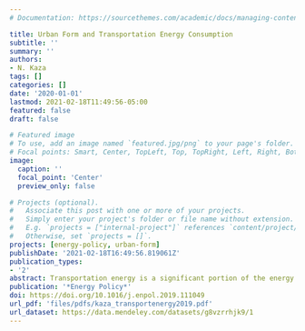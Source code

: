 ```yaml
---
# Documentation: https://sourcethemes.com/academic/docs/managing-content/

title: Urban Form and Transportation Energy Consumption
subtitle: ''
summary: ''
authors:
- N. Kaza
tags: []
categories: []
date: '2020-01-01'
lastmod: 2021-02-18T11:49:56-05:00
featured: false
draft: false

# Featured image
# To use, add an image named `featured.jpg/png` to your page's folder.
# Focal points: Smart, Center, TopLeft, Top, TopRight, Left, Right, BottomLeft, Bottom, BottomRight.
image:
  caption: ''
  focal_point: 'Center'
  preview_only: false

# Projects (optional).
#   Associate this post with one or more of your projects.
#   Simply enter your project's folder or file name without extension.
#   E.g. `projects = ["internal-project"]` references `content/project/deep-learning/index.md`.
#   Otherwise, set `projects = []`.
projects: [energy-policy, urban-form]
publishDate: '2021-02-18T16:49:56.819061Z'
publication_types:
- '2'
abstract: Transportation energy is a significant portion of the energy consumption of the US economy. While various policies such as changing the fuel mix and alternative fuels are proposed to make the system more efficient, the efficacy of land use policies such as changing the urban form and densification have been subject to considerable debate. In this paper, I use a rich dataset compiled from different sources to test the effectiveness of urban form on energy consumption in the transportation sector. I proxy the consumption with retail sales from gas stations for most of the conterminous United States at a county level. Using both demographic, economic and landscape characteristics of urban form I tease out the effect of different dimensions on energy consumption. I find that compact and contiguous urban form is modestly associated with lower energy consumption and is more important than demographic concentration in explaining the variance.
publication: '*Energy Policy*'
doi: https://doi.org/10.1016/j.enpol.2019.111049
url_pdf: 'files/pdfs/kaza_transportenergy2019.pdf'
url_dataset: https://data.mendeley.com/datasets/g8vzrrhjk9/1
---
```

